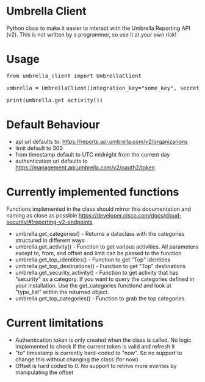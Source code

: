 # Umbrella Client

Python class to make it easier to interact with the Umbrella Reporting API (v2). This is not written by a programmer, so use it at your own risk!

# Usage
<pre>
from umbrella_client import UmbrellaClient

umbrella = UmbrellaClient(integration_key="some_key", secret_key="more_sensitive_key", organizationid="1234567")

print(umbrella.get_activity())
</pre>

# Default Behaviour
- api url defaults to: https://reports.api.umbrella.com/v2/organizarions
- limit default to 300
- from timestamp default to UTC midnight from the current day
- authentication url defaults to https://management.api.umbrella.com/v2/oauth2/token

# Currently implemented functions
Functions implemented in the class should mirror this documentation and naming as close as possible
https://developer.cisco.com/docs/cloud-security/#!reporting-v2-endpoints

- umbrella.get_categories() - Returns a dataclass with the categories structured in different ways
- umbrella.get_activity() - Function to get various activities. All parameters except to, from, and offset and limit can be passed to the function
- umbrella.get_top_identities() - Function to get "Top" identities
- umbrella.get_top_destinations() - Function to get "Top" destinations
- umbrella.get_security_activity() - Function to get activity that has "security" as a category. If you want to query the categories defined in your installation. Use the get_categories functiond and look at "type_list" within the returned object. 
- umbrella.get_top_categories() - Function to grab the top categories.

# Current limitations
- Authentication token is only created when the class is called. No logic implemented to check if the current token is valid and refresh it
- "to" timestamp is currently hard-coded to "now". So no support to change this without changing the class (for now)
- Offset is hard coded to 0. No support to retrive more eventes by manipulating the offset
